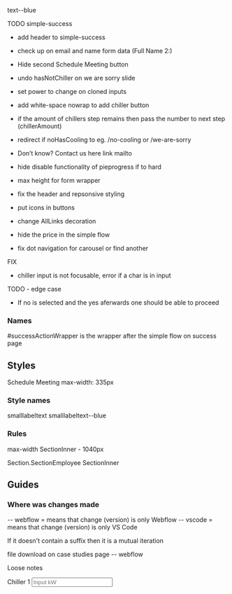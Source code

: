 text--blue
<!-- Ex. Don’t know? Contact us here -->

TODO
simple-success
- add header to simple-success
- check up on email and name form data (Full Name 2:)
- Hide second Schedule Meeting button

- undo hasNotChiller on we are sorry slide
- set power to change on cloned inputs
- add white-space nowrap to add chiller button
- if the amount of chillers step remains then pass the number to next step (chillerAmount)
- redirect if noHasCooling to eg. /no-cooling or /we-are-sorry
- Don’t know? Contact us here link mailto
- hide disable functionality of pieprogress if to hard
- max height for form wrapper
- fix the header and repsonsive styling
- put icons in buttons
- change AllLinks decoration
- hide the price in the simple flow
- fix dot navigation for carousel or find another


FIX
- chiller input is not focusable, error if a char is in input

TODO - edge case
- If no is selected and the yes aferwards one should be able to proceed


### Names
#successActionWrapper is the wrapper after the simple flow on success page

## Styles
Schedule Meeting
max-width: 335px

### Style names
smalllabeltext
smalllabeltext--blue

### Rules
max-width SectionInner - 1040px



Section.SectionEmployee
  SectionInner



## Guides

### Where was changes made
 -- webflow = means that change (version) is only Webflow
 -- vscode = means that change (version) is only VS Code

 If it doesn't contain a suffix then it is a mutual iteration

file download on case studies page -- webflow






Loose notes
<div id="formWrapToBeCloned" class="form-wrap extra-space form-wrap-chiller"
  style="transform: translate3d(0px, 0px, 0px) scale3d(1, 1, 1) rotateX(0deg) rotateY(0deg) rotateZ(0deg) skew(0deg, 0deg); transform-style: preserve-3d; opacity: 1;">
  <label for="Chiller-1-kW" class="field-label">Chiller 1</label>
  <input
    type="number"
    class="text-field-2 w-input"
    maxlength="256"
    name="Chiller-1-kW"
    data-name="Chiller 1 kW"
    placeholder="Input kW"
    has-input-power-to-enable="1"
    id="Chiller-1-kW"
    required=""
  >
</div>
